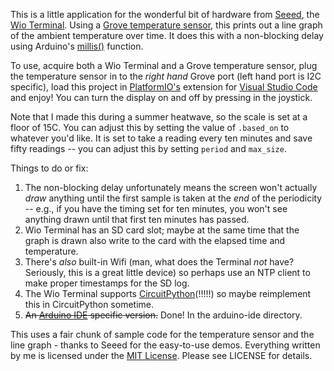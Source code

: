 This is a little application for the wonderful bit of hardware from [Seeed](https://www.seeedstudio.com/), the [Wio Terminal](https://www.seeedstudio.com/Wio-Terminal-p-4509.html). Using a [Grove temperature sensor](https://wiki.seeedstudio.com/Grove-Temperature_Sensor_V1.2/), this prints out a line graph of the ambient temperature over time. It does this with a non-blocking delay using Arduino's [millis()](https://www.arduino.cc/reference/en/language/functions/time/millis/) function.

To use, acquire both a Wio Terminal and a Grove temperature sensor, plug the temperature sensor in to the *right hand* Grove port (left hand port is I2C specific), load this project in [PlatformIO's](https://platformio.org/) extension for [Visual Studio Code](https://code.visualstudio.com/) and enjoy! You can turn the display on and off by pressing in the joystick.

Note that I made this during a summer heatwave, so the scale is set at a floor of 15C. You can adjust this by setting the value of ```.based_on``` to whatever you'd like. It is set to take a reading every ten minutes and save fifty readings -- you can adjust this by setting ```period``` and ```max_size```.

Things to do or fix:

1) The non-blocking delay unfortunately means the screen won't actually *draw* anything until the first sample is taken at the *end* of the periodicity -- e.g., if you have the timing set for ten minutes, you won't see anything drawn until that first ten minutes has passed. 
2) Wio Terminal has an SD card slot; maybe at the same time that the graph is drawn also write to the card with the elapsed time and temperature.
3) There's *also* built-in Wifi (man, what does the Terminal *not* have? Seriously, this is a great little device) so perhaps use an NTP client to make proper timestamps for the SD log.
4) The Wio Terminal supports [CircuitPython](https://circuitpython.org/board/seeeduino_wio_terminal/)(!!!!!) so maybe reimplement this in CircuitPython sometime.
5) ~~An [Arduino IDE](https://www.arduino.cc/en/Main/Software) specific version.~~ Done! In the arduino-ide directory.

This uses a fair chunk of sample code for the temperature sensor and the line graph - thanks to Seeed for the easy-to-use demos. Everything written by me is licensed under the [MIT License](https://en.wikipedia.org/wiki/MIT_License). Please see LICENSE for details.
